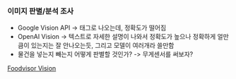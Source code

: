 ### 이미지 판별/분석 조사

- Google Vision API -> 태그로 나오는데, 정확도가 떨어짐
- OpenAI Vision -> 텍스트로 자세한 설명이 나와서 정확도가 높으나 정확하게 얼만큼이 있는지는 잘 안나오는듯, 그리고 모델이 여러개라 쓸만함
- 물건을 넣는지 빼는지 어떻게 판별할 것인가? -> 무게센서를 써보자?

[Foodvisor Vision](https://vision.foodvisor.io/platform/playground/)